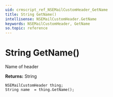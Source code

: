 ```yaml
---
uid: crmscript_ref_NSEMailCustomHeader_GetName
title: String GetName()
intellisense: NSEMailCustomHeader.GetName
keywords: NSEMailCustomHeader, GetName
so.topic: reference
---
```


# String GetName()

Name of header

**Returns:** String

```crmscript
NSEMailCustomHeader thing;
String name  = thing.GetName();
```

